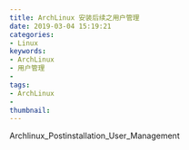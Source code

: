 ```yaml
---
title: ArchLinux 安装后续之用户管理
date: 2019-03-04 15:19:21
categories:
- Linux
keywords:
- ArchLinux
- 用户管理
-
tags:
- ArchLinux
-
thumbnail:
---
```

Archlinux_Postinstallation_User_Management
